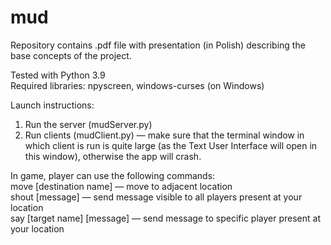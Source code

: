 # mud

Repository contains .pdf file with presentation (in Polish) describing the base concepts of the project.

Tested with Python 3.9<br />
Required libraries: npyscreen, windows-curses (on Windows)

Launch instructions:
1. Run the server (mudServer.py)
2. Run clients (mudClient.py) — make sure that the terminal window in which client is run is quite large (as the Text User Interface will open in this window), otherwise the app will crash.

In game, player can use the following commands:<br />
move [destination name] — move to adjacent location<br />
shout [message] — send message visible to all players present at your location<br />
say [target name] [message] — send message to specific player present at your location
